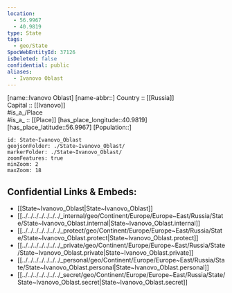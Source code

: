 ```yaml
---
location:
  - 56.9967
  - 40.9819
type: State
tags:
  - geo/State
SpocWebEntityId: 37126
isDeleted: false
confidential: public
aliases:
  - Ivanovo Oblast
---
```

[name::Ivanovo Oblast] 
[name-abbr::] 
Country :: [[Russia]]  
Capital :: [[Ivanovo]]  
#is_a_/Place  
#is_a_ :: [[Place]] 
[has_place_longitude::40.9819] 
[has_place_latitude::56.9967] 
[Population::] 



```leaflet
id: State~Ivanovo_Oblast
geojsonFolder: ./State~Ivanovo_Oblast/
markerFolder: ./State~Ivanovo_Oblast/
zoomFeatures: true 
minZoom: 2 
maxZoom: 18
```


## Confidential Links & Embeds: 
- [[State~Ivanovo_Oblast|State~Ivanovo_Oblast]]  
- [[../../../../../../../_internal/geo/Continent/Europe/Europe~East/Russia/State/State~Ivanovo_Oblast.internal|State~Ivanovo_Oblast.internal]] 
- [[../../../../../../../_protect/geo/Continent/Europe/Europe~East/Russia/State/State~Ivanovo_Oblast.protect|State~Ivanovo_Oblast.protect]] 
- [[../../../../../../../_private/geo/Continent/Europe/Europe~East/Russia/State/State~Ivanovo_Oblast.private|State~Ivanovo_Oblast.private]] 
- [[../../../../../../../_personal/geo/Continent/Europe/Europe~East/Russia/State/State~Ivanovo_Oblast.personal|State~Ivanovo_Oblast.personal]] 
- [[../../../../../../../_secret/geo/Continent/Europe/Europe~East/Russia/State/State~Ivanovo_Oblast.secret|State~Ivanovo_Oblast.secret]] 
